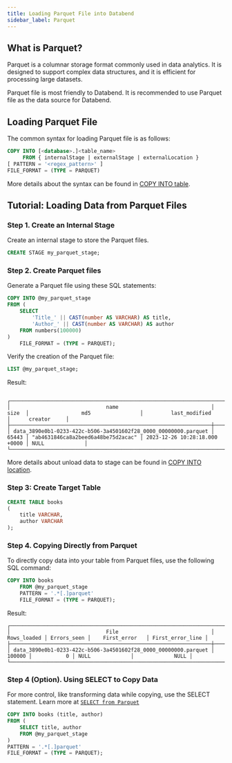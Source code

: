 ```yaml
---
title: Loading Parquet File into Databend
sidebar_label: Parquet
---
```


## What is Parquet?

Parquet is a columnar storage format commonly used in data analytics. It is designed to support complex data structures, and it is efficient for processing large datasets.

Parquet file is most friendly to Databend. It is recommended to use Parquet file as the data source for Databend.

## Loading Parquet File

The common syntax for loading Parquet file is as follows:

```sql
COPY INTO [<database>.]<table_name>
     FROM { internalStage | externalStage | externalLocation }
[ PATTERN = '<regex_pattern>' ]
FILE_FORMAT = (TYPE = PARQUET)
```

More details about the syntax can be found in [COPY INTO table](/sql/sql-commands/dml/dml-copy-into-table).

## Tutorial: Loading Data from Parquet Files

### Step 1. Create an Internal Stage

Create an internal stage to store the Parquet files.

```sql
CREATE STAGE my_parquet_stage;
```

### Step 2. Create Parquet files

Generate a Parquet file using these SQL statements:

```sql
COPY INTO @my_parquet_stage
FROM (
    SELECT
        'Title_' || CAST(number AS VARCHAR) AS title,
        'Author_' || CAST(number AS VARCHAR) AS author
    FROM numbers(100000)
)
    FILE_FORMAT = (TYPE = PARQUET);
```

Verify the creation of the Parquet file:

```sql
LIST @my_parquet_stage;
```

Result:

```text

┌──────────────────────────────────────────────────────────────────────────────────────────────────────────────────────────────────────────────────────────────────┐
│                               name                              │  size  │                 md5                │         last_modified         │      creator     │
├─────────────────────────────────────────────────────────────────┼────────┼────────────────────────────────────┼───────────────────────────────┼──────────────────┤
│ data_3890e0b1-0233-422c-b506-3a4501602f28_0000_00000000.parquet │  65443 │ "ab4631846ca8a2beed6a48be75d2acac" │ 2023-12-26 10:28:18.000 +0000 │ NULL             │
└──────────────────────────────────────────────────────────────────────────────────────────────────────────────────────────────────────────────────────────────────┘
```

More details about unload data to stage can be found in [COPY INTO location](/sql/sql-commands/dml/dml-copy-into-location).

### Step 3: Create Target Table

```sql
CREATE TABLE books
(
    title VARCHAR,
    author VARCHAR
);
```

### Step 4. Copying Directly from Parquet

To directly copy data into your table from Parquet files, use the following SQL command:

```sql
COPY INTO books
    FROM @my_parquet_stage
    PATTERN = '.*[.]parquet'
    FILE_FORMAT = (TYPE = PARQUET);
```

Result:

```text
┌───────────────────────────────────────────────────────────────────────────────────────────────────────────────────────────────────┐
│                               File                              │ Rows_loaded │ Errors_seen │    First_error   │ First_error_line │
├─────────────────────────────────────────────────────────────────┼─────────────┼─────────────┼──────────────────┼──────────────────┤
│ data_3890e0b1-0233-422c-b506-3a4501602f28_0000_00000000.parquet │      100000 │           0 │ NULL             │             NULL │
└───────────────────────────────────────────────────────────────────────────────────────────────────────────────────────────────────┘
```

### Step 4 (Option). Using SELECT to Copy Data

For more control, like transforming data while copying, use the SELECT statement. Learn more at [`SELECT from Parquet`](../04-transform/00-querying-parquet.md)

```sql
COPY INTO books (title, author)
FROM (
    SELECT title, author
    FROM @my_parquet_stage
)
PATTERN = '.*[.]parquet'
FILE_FORMAT = (TYPE = PARQUET);
```
